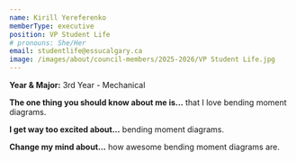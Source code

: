 ```yaml
---
name: Kirill Yereferenko
memberType: executive
position: VP Student Life
# pronouns: She/Her
email: studentlife@essucalgary.ca
image: /images/about/council-members/2025-2026/VP Student Life.jpg
---
```


**Year & Major:** 3rd Year - Mechanical

**The one thing you should know about me is...** that I love bending moment diagrams.

**I get way too excited about...** bending moment diagrams.

**Change my mind about...** how awesome bending moment diagrams are.
